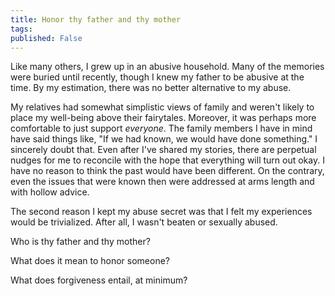 ```yaml
---
title: Honor thy father and thy mother
tags: 
published: False
---
```

Like many others, I grew up in an abusive household. Many of the memories were buried until recently, though I knew my father to be abusive at the time. By my estimation, there was no better alternative to my abuse. 

My relatives had somewhat simplistic views of family and weren't likely to place my well-being above their fairytales. Moreover, it was perhaps more comfortable to just support _everyone_. The family members I have in mind have said things like, "If we had known, we would have done something." I sincerely doubt that. Even after I've shared my stories, there are perpetual nudges for me to reconcile with the hope that everything will turn out okay. I have no reason to think the past would have been different. On the contrary, even the issues that were known then were addressed at arms length and with hollow advice.

The second reason I kept my abuse secret was that I felt my experiences would be trivialized. After all, I wasn't beaten or sexually abused.


Who is thy father and thy mother?



What does it mean to honor someone?

What does forgiveness entail, at minimum?
